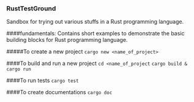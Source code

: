 ### RustTestGround
Sandbox for trying out various stuffs in a Rust programming language.

####fundamentals:
Contains short examples to demonstrate the basic building blocks for Rust programming language.

#####To create a new project
`cargo new <name_of_project>`

####To build and run a new project
`cd <name_of_project`
`cargo build & cargo run`

####To run tests
`cargo test`

####To create documentations
`cargo doc`

